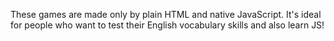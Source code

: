 These games are made only by plain HTML and native JavaScript. It's ideal for people who want to test their English vocabulary skills and also learn JS!
